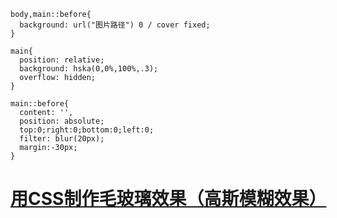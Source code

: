 ```
body,main::before{
  background: url("图片路径") 0 / cover fixed;      
}

main{ 
  position: relative;
  background: hska(0,0%,100%,.3);
  overflow: hidden;   
}

main::before{
  content: '',
  position: absolute;
  top:0;right:0;bottom:0;left:0;
  filter: blur(20px);
  margin:-30px;      
}
```

# [用CSS制作毛玻璃效果（高斯模糊效果）](https://www.cnblogs.com/zhangyepeng/p/8820732.html)